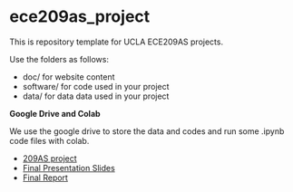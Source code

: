 # ece209as_project
This is repository template for UCLA ECE209AS projects.

Use the folders as follows:

* doc/ for website content
* software/ for code used in your project
* data/ for data data used in your project

**Google Drive and Colab**

We use the google drive to store the data and codes and run some .ipynb code files with colab.

- [209AS project](https://drive.google.com/drive/folders/1-8JF-hG9DmKItDK5O7lk4-30raSYFWeZ?usp=sharing)
- [Final Presentation Slides](https://github.com/umiao/ece209as_project/blob/main/docs/final_slides.pdf)
- [Final Report](https://github.com/umiao/ece209as_project/blob/main/docs/report.md)




